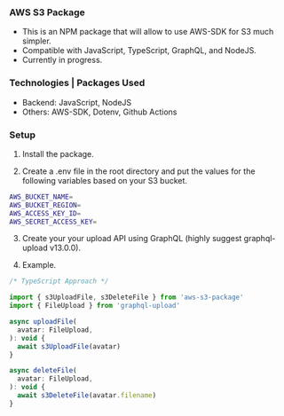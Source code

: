 ### AWS S3 Package
- This is an NPM package that will allow to use AWS-SDK for S3 much simpler.
- Compatible with JavaScript, TypeScript, GraphQL, and NodeJS.
- Currently in progress.

### Technologies | Packages Used
- Backend: JavaScript, NodeJS
- Others: AWS-SDK, Dotenv, Github Actions

### Setup
1. Install the package.

2. Create a .env file in the root directory and put the values for the following variables based on your S3 bucket.
```bash
AWS_BUCKET_NAME=
AWS_BUCKET_REGION=
AWS_ACCESS_KEY_ID=
AWS_SECRET_ACCESS_KEY=
```

3. Create your your upload API using GraphQL (highly suggest graphql-upload v13.0.0).

4. Example.
```javascript
/* TypeScript Approach */

import { s3UploadFile, s3DeleteFile } from 'aws-s3-package'
import { FileUpload } from 'graphql-upload'

async uploadFile(
  avatar: FileUpload,
): void {
  await s3UploadFile(avatar)
}

async deleteFile(
  avatar: FileUpload,
): void {
  await s3DeleteFile(avatar.filename)
}
```
